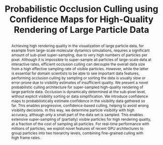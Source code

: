---
# this file is written in YAML http://docs.ansible.com/ansible/latest/YAMLSyntax.html
# all lines with a leading sharp are comments and will not be compiled
# longer blocks of text should start with a a leading > to escape all special characters

# URL handle for generated webpage
slug:       particleculling

#specifies layout to be used for page generation (do not modify)
layout:     publication

#publication title
title:      >
   Probabilistic Occlusion Culling using Confidence Maps for High-Quality Rendering of Large Particle Data

#include in selected publications on front page (optional, delete line if not applicable)
display: selected

#list all publication authors in correct order
authors:
 - Mohamed Ibrahim
 - Peter Rautek
 - Guido Reina
 - Marco Agus
 - Markus Hadwiger 
 
#insert publication venue (displayed on publication page)
venue:      >
   IEEE Transactions on Visualization and Computer Graphics, Vol.28, No.1 (Proceedings IEEE VIS 2021), pp. 573-582
   
#insert short venue (displayed in box in publication list)
shortvenue: >
   IEEE VIS 2021

#specify publication year
year:       2022

#insert abstract of publication
abstract:   >
   Achieving high rendering quality in the visualization of large particle data, for example from large-scale molecular dynamics simulations, requires a significant amount of sub-pixel super-sampling, due to very high numbers of particles per pixel. Although it is impossible to super-sample all particles of large-scale data at interactive rates, efficient occlusion culling can decouple the overall data size from a high effective sampling rate of visible particles. However, while the latter is essential for domain scientists to be able to see important data features, performing occlusion culling by sampling or sorting the data is usually slow or error-prone due to visibility estimates of insufficient quality. We present a novel probabilistic culling architecture for super-sampled high-quality rendering of large particle data. Occlusion is dynamically determined at the sub-pixel level, without explicit visibility sorting or data simplification. We introduce confidence maps to probabilistically estimate confidence in the visibility data gathered so far. This enables progressive, confidence-based culling, helping to avoid wrong visibility decisions. In this way, we determine particle visibility with high accuracy, although only a small part of the data set is sampled. This enables extensive super-sampling of (partially) visible particles for high rendering quality, at a fraction of the cost of sampling all particles. For real-time performance with millions of particles, we exploit novel features of recent GPU architectures to group particles into two hierarchy levels, combining fine-grained culling with high frame rates.
 
#link to hi-res teaser image of publication (please make sure the image is wide, e.g. aspect ratio between 4:2 and 4:1) 
teaser:      './publications/2021_ibrahim_particleculling.jpg'

#link to smaller thumbnail image of publication (please make sure the aspect ratio is 3:2, suggested size is 150x100px)
thumbnail:   './publications/2021_ibrahim_thumbnail.png'

#link to publication video (optional): you can either upload the video to our website (insert local link) or host it on youtube or vimeo (in this case insert the youtube/vimeo link)
video:       'https://vimeo.com/584580487'

#link to talk video (optional): you can either upload the video to our website (insert local link) or host it on youtube or vimeo (in this case insert the youtube/vimeo link)
talk:       'https://www.youtube.com/watch?v=ruzqXhWVfrM'

#link to publication pdf (optional)
pdf:         './publications/2021_ibrahim_particleculling.pdf'

#link to appendix pdf (optional)
pdfsupp:     './publications/2021_ibrahim_particleculling_appendixes.pdf'

#insert citation. please format citation by inserting <br> at line breaks, &nbsp;&nbsp; will insert a tab character to prettify the citation
citation:   >
  @article{Ibrahim2021ProbabilisticParticleOcclusionCulling,<br>
   &nbsp;&nbsp;title = {Probabilistic Occlusion Culling using Confidence Maps for High-Quality Rendering of Large Particle Data},<br>
   &nbsp;&nbsp;author = {Ibrahim, Mohamed and Rautek, Peter and Reina, Guido and Agus, Marco and Hadwiger, Markus},<br>
   &nbsp;&nbsp;journal = {IEEE Transactions on Visualization and Computer Graphics (Proceedings IEEE VIS 2021)},<br>
   &nbsp;&nbsp;year = {2022}<br>
   &nbsp;&nbsp;volume = {28},<br>
   &nbsp;&nbsp;number = {1},<br>
   &nbsp;&nbsp;pages = {573--582}<br>
  }
  
#insert links to additional material for the publication (optional)
#links need a title, a URL and a type (this defines the link icon) which can be one of the following values: code, archive, files, slides or text (this is the default icon)
links: 
# - title: Supplementary Materials
#   type:  pdf
#   url:   './publications/2017_ibrahim_SNDF_supplementary.pdf'
# - title: Code
#   type:  github
#   url:   'https://bitbucket.org/moeizle/sndfs/'
# - title: ExampleSlides
#   type:  slides
#   url:   './publications/presentation.pptx' 
   
#don't forget the leading and trailing --- in a YAML file
---